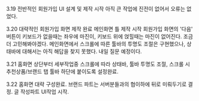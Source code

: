 3.19 전반적인 회원가입 UI 설계 및 제작 시작 아직 큰 작업에 진전이 없어서 오류는 없었다.

3.20 대략적인 회원가입 화면 제작 완료 메인화면 틀 제작 시작 회원가입 화면의 '다음' 버튼이 키보드가 없을때는 좌우에 마진이, 키보드 위에 얹힐때는 마진이 없어진다. 조금 더 고민해봐야겠다. 메인화면에서 스크롤에 따른 툴바의 투명도 조절은 구현했으나, 상태바에 대해서는 아직 해답을 찾지 못했다. 내일 질문 예정이다.

3.21 홈화면 상단부터 세부작업중 스크롤에 따라 상태바, 툴바 투명도 조절, 스크롤 시 추천상품/브랜드 탭 툴바 하단에 붙이도록 설정완료.

3.22 홈화면 대략 구성완료. 브랜드 파트는 서버분들과의 협이하에 뒤로 미뤄두기로 결정. 글 작성파트 UI작업 시작.